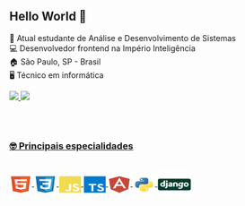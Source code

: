 ## Hello World 👋

:brain: Atual estudante de Análise e Desenvolvimento de Sistemas <br>
:computer: Desenvolvedor frontend na Império Inteligência <br>
:house: São Paulo, SP - Brasil <br>
:desktop_computer: Técnico em informática

<div>
  <a href="https://github.com/Jonntz">
  <img height="180em" src="https://github-readme-stats.vercel.app/api?username=Jonntz&show_icons=true&theme=dark&include_all_commits=true&count_private=true"/>
  <img height="180em" src="https://github-readme-stats.vercel.app/api/top-langs/?username=Jonntz&layout=compact&langs_count=7&theme=dark"/>
</div>
  
##
  <br>

### :nerd_face: Principais especialidades
  
<div style="display: inline_block;"><br>
  <img align="center" alt="Jonntz-HTML" height="30" width="40" src="https://raw.githubusercontent.com/devicons/devicon/master/icons/html5/html5-original.svg">
  <img align="center" alt="Jonntz-CSS" height="30" width="40" src="https://raw.githubusercontent.com/devicons/devicon/master/icons/css3/css3-original.svg">
  <img align="center" alt="Jonntz-Js" height="30" width="40" src="https://raw.githubusercontent.com/devicons/devicon/master/icons/javascript/javascript-plain.svg">
  <img align="center" alt="Jonntz-Ts" height="30" width="40" src="https://raw.githubusercontent.com/devicons/devicon/master/icons/typescript/typescript-plain.svg">
  <img align="center" alt="Jonntz-Angular" height="30" width="40" src="https://raw.githubusercontent.com/devicons/devicon/master/icons/angularjs/angularjs-plain.svg">
  <img align="center" alt="Jonntz-Python" height="30" width="40" src="https://raw.githubusercontent.com/devicons/devicon/master/icons/python/python-original.svg">
  <img align="center" alt="Jonntz-Django" height="50" width="60" src="https://raw.githubusercontent.com/devicons/devicon/master/icons/django/django-original.svg">
</div>
